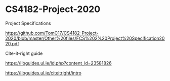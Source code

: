 # CS4182-Project-2020
Project Specifications

https://github.com/TomC17/CS4182-Project-2020/blob/master/Other%20files/FCS%202%20Project%20Specification2020.pdf


Cite-it-right guide

https://libguides.ul.ie/ld.php?content_id=23581826

https://libguides.ul.ie/citeitright/intro
